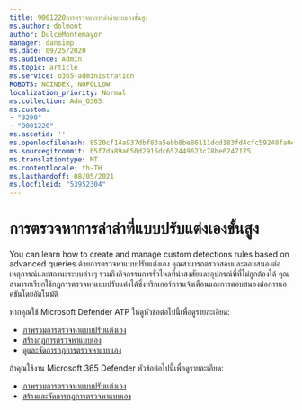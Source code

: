 ```yaml
---
title: 9001220การตรวจหาการล่าล่าแบบเองขั้นสูง
ms.author: dolmont
author: DulceMontemayor
manager: dansimp
ms.date: 09/25/2020
ms.audience: Admin
ms.topic: article
ms.service: o365-administration
ROBOTS: NOINDEX, NOFOLLOW
localization_priority: Normal
ms.collection: Adm_O365
ms.custom:
- "3200"
- "9001220"
ms.assetid: ''
ms.openlocfilehash: 8520cf14a937dbf83a5ebb8be86111dcd183fd4cfc59248fa0ec3a1e2685714f
ms.sourcegitcommit: b5f7da89a650d2915dc652449623c78be6247175
ms.translationtype: MT
ms.contentlocale: th-TH
ms.lasthandoff: 08/05/2021
ms.locfileid: "53952304"
---
```

# <a name="advanced-hunting-custom-detections"></a>การตรวจหาการล่าล่าที่แบบปรับแต่งเองขั้นสูง

You can learn how to create and manage custom detections rules based on advanced queries ด้วยการตรวจหาแบบปรับแต่งเอง คุณสามารถตรวจสอบและตอบสนองต่อเหตุการณ์และสถานะระบบต่างๆ รวมถึงกิจกรรมการรั่วไหลที่น่าสงสัยและอุปกรณ์ที่ที่ไม่ถูกต้องได้ คุณสามารถเรียกใช้กฎการตรวจหาแบบปรับแต่งได้ซึ่งทริกเกอร์การแจ้งเตือนและการตอบสนองต่อการแอคชันโดยอัตโนมัติ
  
หากคุณใช้ Microsoft Defender ATP ให้ดูหัวข้อต่อไปนี้เพื่อดูรายละเอียด: 
- [ภาพรวมการตรวจหาแบบปรับแต่งเอง](/windows/security/threat-protection/microsoft-defender-atp/overview-custom-detections)
- [สร้างกฎการตรวจหาแบบเอง](/windows/security/threat-protection/microsoft-defender-atp/custom-detection-rules)
- [ดูและจัดการกฎการตรวจหาแบบเอง](/windows/security/threat-protection/microsoft-defender-atp/custom-detections-manage)

ถ้าคุณใช้งาน Microsoft 365 Defender หัวข้อต่อไปนี้เพื่อดูรายละเอียด: 
- [ภาพรวมการตรวจหาแบบปรับแต่งเอง](/microsoft-365/security/mtp/custom-detections-overview)
- [สร้างและจัดการกฎการตรวจหาแบบเอง](/microsoft-365/security/mtp/custom-detection-rules)
